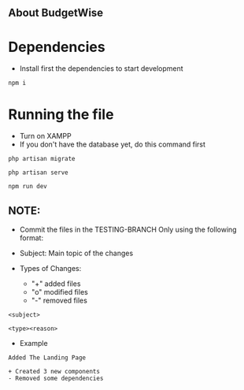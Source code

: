 ## About BudgetWise

# Dependencies

- Install first the dependencies to start development

```
npm i
```

# Running the file

- Turn on XAMPP
- If you don't have the database yet, do this command first

```
php artisan migrate
```

```
php artisan serve
```

```
npm run dev
```

## NOTE:

- Commit the files in the TESTING-BRANCH Only using the following format:

- Subject: Main topic of the changes
- Types of Changes:
    - "+" added files
    - "o" modified files
    - "-" removed files

```
<subject>

<type><reason>
```

- Example

```
Added The Landing Page

+ Created 3 new components
- Removed some dependencies
```